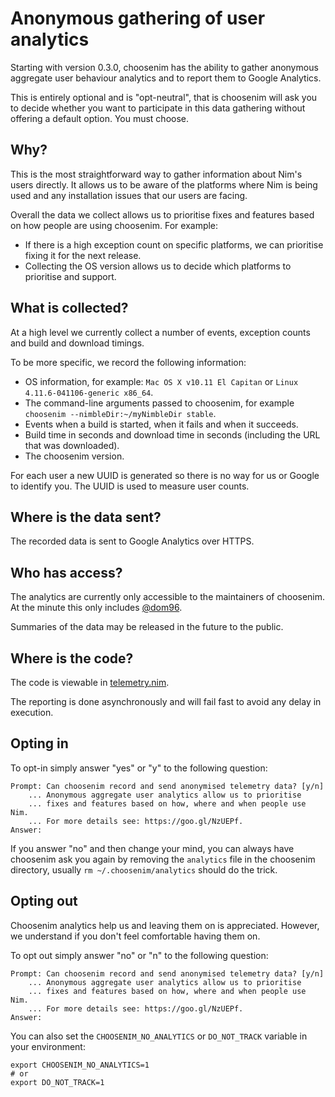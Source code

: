 # Anonymous gathering of user analytics

Starting with version 0.3.0, choosenim has the ability to gather anonymous
aggregate user behaviour analytics and to report them to Google Analytics.

This is entirely optional and is "opt-neutral", that is choosenim will
ask you to decide whether you want to participate in this data gathering
without offering a default option. You must choose.

## Why?

This is the most straightforward way to gather information about Nim's users
directly. It allows us to be aware of the platforms where Nim is being used
and any installation issues that our users are facing.

Overall the data we collect allows us to prioritise fixes and features based on
how people are using choosenim. For example:

* If there is a high exception count on specific platforms, we can prioritise
fixing it for the next release.
* Collecting the OS version allows us to decide which platforms to prioritise
and support.

## What is collected?

At a high level we currently collect a number of events, exception counts and
build and download timings.

To be more specific, we record the following information:

* OS information, for example: ``Mac OS X v10.11 El Capitan`` or
  ``Linux 4.11.6-041106-generic x86_64``.
* The command-line arguments passed to choosenim, for example
  ``choosenim --nimbleDir:~/myNimbleDir stable``.
* Events when a build is started, when it fails and when it succeeds.
* Build time in seconds and download time in seconds (including the
  URL that was downloaded).
* The choosenim version.

For each user a new UUID is generated so there is no way for us or Google
to identify you. The UUID is used to measure user counts.

## Where is the data sent?

The recorded data is sent to Google Analytics over HTTPS.

## Who has access?

The analytics are currently only accessible to the maintainers of choosenim.
At the minute this only includes [@dom96](https://github.com/dom96).

Summaries of the data may be released in the future to the public.

## Where is the code?

The code is viewable in [telemetry.nim](https://github.com/nim-lang/choosenim/blob/master/src/choosenimpkg/telemetry.nim).

The reporting is done asynchronously and will fail fast to avoid any
delay in execution.

## Opting in

To opt-in simply answer "yes" or "y" to the following question:

```
Prompt: Can choosenim record and send anonymised telemetry data? [y/n]
    ... Anonymous aggregate user analytics allow us to prioritise
    ... fixes and features based on how, where and when people use Nim.
    ... For more details see: https://goo.gl/NzUEPf.
Answer:
```

If you answer "no" and then change your mind, you can always have choosenim
ask you again by removing the ``analytics`` file in the choosenim directory,
usually ``rm ~/.choosenim/analytics`` should do the trick.

## Opting out

Choosenim analytics help us and leaving them on is appreciated. However,
we understand if you don't feel comfortable having them on.

To opt out simply answer "no" or "n" to the following question:

```
Prompt: Can choosenim record and send anonymised telemetry data? [y/n]
    ... Anonymous aggregate user analytics allow us to prioritise
    ... fixes and features based on how, where and when people use Nim.
    ... For more details see: https://goo.gl/NzUEPf.
Answer:
```

You can also set the ``CHOOSENIM_NO_ANALYTICS`` or ``DO_NOT_TRACK`` variable in your environment:

```
export CHOOSENIM_NO_ANALYTICS=1
# or
export DO_NOT_TRACK=1
```
